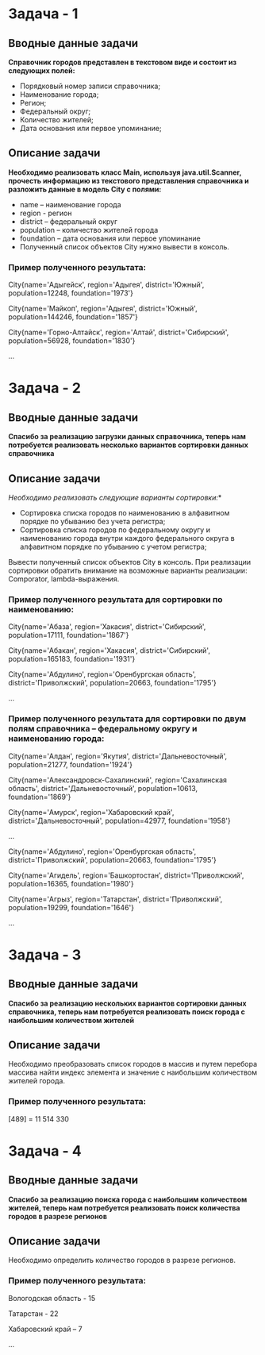 # Задача - 1


## Вводные данные задачи

**Справочник городов представлен в текстовом виде и состоит из следующих полей:**

* Порядковый номер записи справочника;
* Наименование города;
* Регион;
* Федеральный округ;
* Количество жителей;
* Дата основания или первое упоминание;

## Описание задачи

**Необходимо реализовать класс Main, используя java.util.Scanner, прочесть информацию из текстового представления справочника и разложить данные в модель City с полями:**

* name – наименование города
* region - регион
* district – федеральный округ
* population – количество жителей города
* foundation – дата основания или первое упоминание
* Полученный список объектов City нужно вывести в консоль.

### Пример полученного результата:

City{name='Адыгейск', region='Адыгея', district='Южный', population=12248, foundation='1973'}

City{name='Майкоп', region='Адыгея', district='Южный', population=144246, foundation='1857'}

City{name='Горно-Алтайск', region='Алтай', district='Сибирский', population=56928, foundation='1830'}

…

# Задача - 2

## Вводные данные задачи

**Спасибо за реализацию загрузки данных справочника, теперь нам потребуется реализовать несколько вариантов сортировки данных справочника**

## Описание задачи

*Необходимо реализовать следующие варианты сортировки:**

* Сортировка списка городов по наименованию в алфавитном порядке по убыванию без учета регистра;
* Сортировка списка городов по федеральному округу и наименованию города внутри каждого федерального округа в алфавитном порядке по убыванию с учетом регистра;

Вывести полученный список объектов City в консоль. При реализации сортировки обратить внимание на возможные варианты реализации: Comporator, lambda-выражения.

### Пример полученного результата для сортировки по наименованию:

City{name='Абаза', region='Хакасия', district='Сибирский', population=17111, foundation='1867'}

City{name='Абакан', region='Хакасия', district='Сибирский', population=165183, foundation='1931'}

City{name='Абдулино', region='Оренбургская область', district='Приволжский', population=20663, foundation='1795'} 

…

### Пример полученного результата для сортировки по двум полям справочника – федеральному округу и наименованию города:

City{name='Алдан', region='Якутия', district='Дальневосточный', population=21277, foundation='1924'}

City{name='Александровск-Сахалинский', region='Сахалинская область', district='Дальневосточный', population=10613, foundation='1869'}

City{name='Амурск', region='Хабаровский край', district='Дальневосточный', population=42977, foundation='1958'}

…

City{name='Абдулино', region='Оренбургская область', district='Приволжский', population=20663, foundation='1795'}

City{name='Агидель', region='Башкортостан', district='Приволжский', population=16365, foundation='1980'}

City{name='Агрыз', region='Татарстан', district='Приволжский', population=19299, foundation='1646'}

…

# Задача - 3

## Вводные данные задачи

**Спасибо за реализацию нескольких вариантов сортировки данных справочника, теперь нам потребуется реализовать поиск города с наибольшим количеством жителей**

## Описание задачи

Необходимо преобразовать список городов в массив и путем перебора массива найти индекс элемента и значение с наибольшим количеством жителей города.

### Пример полученного результата:

[489] = 11 514 330

# Задача - 4

## Вводные данные задачи

**Спасибо за реализацию поиска города с наибольшим количеством жителей, теперь нам потребуется реализовать поиск количества городов в разрезе регионов**

## Описание задачи

Необходимо определить количество городов в разрезе регионов.

### Пример полученного результата:

Вологодская область - 15

Татарстан - 22

Хабаровский край – 7

…
